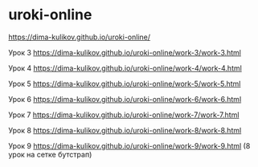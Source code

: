 # uroki-online
https://dima-kulikov.github.io/uroki-online/


Урок 3
https://dima-kulikov.github.io/uroki-online/work-3/work-3.html


Урок 4 
https://dima-kulikov.github.io/uroki-online/work-4/work-4.html

Урок 5
https://dima-kulikov.github.io/uroki-online/work-5/work-5.html

Урок 6
https://dima-kulikov.github.io/uroki-online/work-6/work-6.html

Урок 7
https://dima-kulikov.github.io/uroki-online/work-7/work-7.html

Урок 8
https://dima-kulikov.github.io/uroki-online/work-8/work-8.html

Урок 9
https://dima-kulikov.github.io/uroki-online/work-9/work-9.html
(8 урок на сетке бутстрап)
